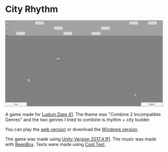 # City Rhythm

![Screenshot](/screenshot.png)

A game made for [Ludum Dare 41](https://ldjam.com/events/ludum-dare/41/$75136).
The theme was "Combine 2 Incompatible Genres" and the two genres I tried to combine is rhythm + city builder.

You can play the [web version](http://wheerd.de/ld41/) or download the [Windows version](https://github.com/wheerd/ludum-dare-41/releases/tag/v0.2).

The game was made using [Unity Version 2017.4.1f1](https://unity3d.com/).
The music was made with [BeepBox](https://www.beepbox.co/).
Texts were made using [Cool Text](https://cooltext.com/).
